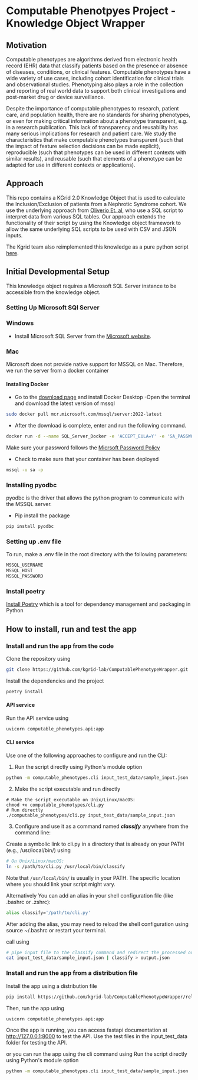 # Computable Phenotpyes Project - Knowledge Object Wrapper

## Motivation
Computable phenotypes are algorithms derived from electronic health record (EHR) data that classify patients based on the presence or absence of diseases, conditions, or clinical features. Computable phenotypes have a wide variety of use cases, including cohort identification for clinical trials and observational studies. Phenotyping also plays a role in the collection and reporting of real world data to support both clinical investigations and post-market drug or device surveillance.

Despite the importance of computable phenotypes to research, patient care, and population health, there are no standards for sharing phenotypes, or even for making critical information about a phenotype transparent, e.g. in a research publication. This lack of transparency and reusability has many serious implications for research and patient care. We study the characteristics that make computable phenotypes transparent (such that the impact of feature selection decisions can be made explicit), reproducible (such that phenotypes can be used in different contexts with similar results), and reusable (such that elements of a phenotype can be adapted for use in different contexts or applications).

## Approach
This repo contains a KGrid 2.0 Knowledge Object that is used to calculate the Inclusion/Exclusion of patients from a Nephrotic Syndrome cohort. We use the underlying approach from [Oliverio Et. al](https://www.ncbi.nlm.nih.gov/pmc/articles/PMC8986057/), who use a SQL script to interpret data from various SQL tables. Our approach extends the functionality of their script by using the Knowledge object framework to allow the same underlying SQL scripts to be used with CSV and JSON inputs.

The Kgrid team also reimplemented this knowledge as a pure python script [here](https://github.com/kgrid-lab/nephroticsyndrome-computablephenotype/tree/main).

## Initial Developmental Setup
This knowledge object requires a Microsoft SQL Server instance to be accessible from the knowledge object.
### Setting Up Microsoft SQl Server
### Windows
- Install Microsoft SQL Server from the [Microsoft website](https://www.microsoft.com/en-us/sql-server/sql-server-downloads).
### Mac
Microsoft does not provide native support for MSSQL on Mac. Therefore, we run the server from a docker container
#### Installing Docker
- Go to the [download page](https://docs.docker.com/desktop/install/mac-install/) and install Docker Desktop
-Open the terminal and download the latest version of mssql
```bash
sudo docker pull mcr.microsoft.com/mssql/server:2022-latest
```
- After the download is complete, enter and run the following command.
```bash
docker run -d --name SQL_Server_Docker -e 'ACCEPT_EULA=Y' -e 'SA_PASSWORD={PASSWORD}' -p 1433:1433 mcr.microsoft.com/mssql/server:2022-latest 
```
Make sure your password follows the [Micrsoft Password Policy](https://learn.microsoft.com/en-us/sql/relational-databases/security/password-policy?view=sql-server-ver16)

- Check to make sure that your container has been deployed
```bash
mssql -u sa -p
```
### Installing pyodbc
pyodbc is the driver that allows the python program to communicate with the MSSQL server.
- Pip install the package
```bash
pip install pyodbc
```
### Setting up .env file
To run, make a .env file in the root directory with the following parameters:
```bash
MSSQL_USERNAME
MSSQL_HOST
MSSQL_PASSWORD
```

### Install poetry
[Install Poetry](https://python-poetry.org/docs/#installation) which is a tool for dependency management and packaging in Python

## How to install, run and test the app

### Install and run the app from the code 
Clone the repository using
```zsh
git clone https://github.com/kgrid-lab/ComputablePhenotypeWrapper.git
```
Install the dependencies and the project
```zsh
poetry install 
```

#### API service
Run the API service using 
```zsh
uvicorn computable_phenotypes.api:app
```

#### CLI service
Use one of the following approaches to configure and run the CLI:
1. Run the script directly using Python's module option
```zsh
python -m computable_phenotypes.cli input_test_data/sample_input.json
```

2. Make the script executable and run directly
```
# Make the script executable on Unix/Linux/macOS:
chmod +x computable_phenotypes/cli.py 
# Run directly
./computable_phenotypes/cli.py input_test_data/sample_input.json
```

3. Configure and use it as a command named ***classify*** anywhere from the command line:

Create a symbolic link to cli.py in a directory that is already on your PATH (e.g., /usr/local/bin/) using

```zsh
# On Unix/Linux/macOS:
ln -s /path/to/cli.py /usr/local/bin/classify
```
Note that `/usr/local/bin/` is usually in your PATH. The specific location where you should link your script might vary.

Alternatively You can add an alias in your shell configuration file (like .bashrc or .zshrc):

```zsh
alias classify='/path/to/cli.py'
```
After adding the alias, you may need to reload the shell configuration using source ~/.bashrc or restart your terminal.

call using 
```zsh
# pipe input file to the classify command and redirect the processed output to output.json
cat input_test_data/sample_input.json | classify > output.json

```

### Install and run the app from a distribution file
Install the app using a distribution file
```zsh
pip install https://github.com/kgrid-lab/ComputablePhenotypeWrapper/releases/download/1.0.0/computable_phenotypes-0.1.0-py3-none-any.whl
```
Then, run the app using 
```zsh
uvicorn computable_phenotypes.api:app
```

Once the app is running, you can access fastapi documentation at http://127.0.0.1:8000 to test the API. Use the test files in the input_test_data folder for testing the API.

or you can run the app using the cli command using
Run the script directly using Python's module option
```zsh
python -m computable_phenotypes.cli input_test_data/sample_input.json
```

